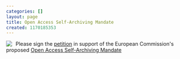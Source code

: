 ```yaml
---
categories: []
layout: page
title: Open Access Self-Archiving Mandate
created: 1170185353
---
```

<a href="http://openaccess.eprints.org/index.php?/archives/198-guid.html"><img src="http://openaccess.eprints.org/uploads/ec.jpeg" style="margin-right: 10px; float: left;" /></a>Please sign the <a href="http://www.ec-petition.eu/">petition</a> in support of the European Commission's proposed <a href="http://openaccess.eprints.org/index.php?/archives/198-guid.html">Open Access Self-Archiving Mandate</a>

